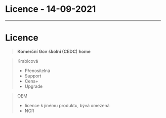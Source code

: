 # Licence - 14-09-2021
---
# Licence
> **Komerční**
> **Gov**
> **školní (CEDC)**
> **home**

> Krabicová
> - Přenositelná
> - Support
> - Cena+
> - Upgrade

> OEM
> - licence k jinému produktu, bývá omezená
> - NGR